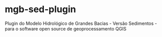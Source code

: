 # mgb-sed-plugin
Plugin do Modelo Hidrológico de Grandes Bacias - Versão Sedimentos - para o software open source de geoprocessamento QGIS
